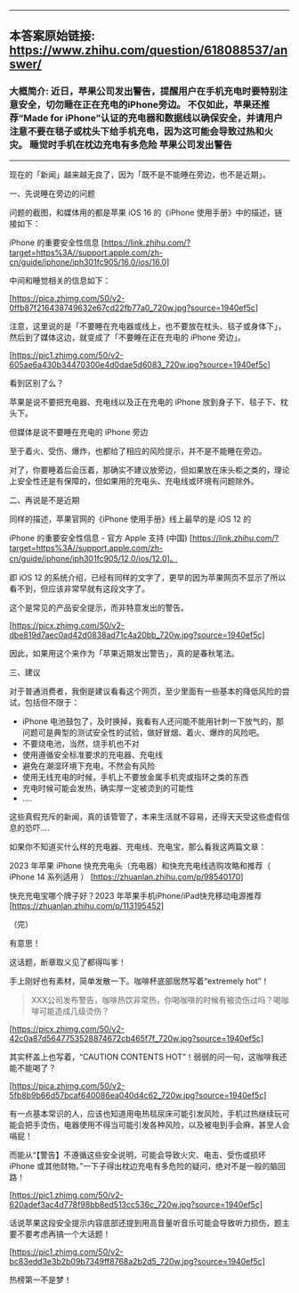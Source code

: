----------------------------------------
## 本答案原始链接: https://www.zhihu.com/question/618088537/answer/
### 大概简介: 近日，苹果公司发出警告，提醒用户在手机充电时要特别注意安全，切勿睡在正在充电的iPhone旁边。 不仅如此，苹果还推荐“Made for iPhone”认证的充电器和数据线以确保安全，并请用户注意不要在毯子或枕头下给手机充电，因为这可能会导致过热和火灾。 睡觉时手机在枕边充电有多危险 苹果公司发出警告
----------------------------------------
现在的「新闻」越来越无良了，因为「既不是不能睡在旁边，也不是近期」。


一、先说睡在旁边的问题

问题的截图，和媒体用的都是苹果 iOS 16 的《iPhone 使用手册》中的描述，链接如下：

iPhone 的重要安全性信息 [https://link.zhihu.com/?target=https%3A//support.apple.com/zh-cn/guide/iphone/iph301fc905/16.0/ios/16.0]

中间和睡觉相关的信息如下：

[https://pica.zhimg.com/50/v2-0ffb87f216438749632e67cd22fb77a0_720w.jpg?source=1940ef5c]




注意，这里说的是「不要睡在充电器或线上，也不要放在枕头、毯子或身体下」，然后到了媒体这边，就变成了「不要睡在正在充电的 iPhone 旁边」。

[https://pic1.zhimg.com/50/v2-605ae6a430b34470300e4d0dae5d6083_720w.jpg?source=1940ef5c]

看到区别了么？

苹果是说不要把充电器、充电线以及正在充电的 iPhone 放到身子下、毯子下、枕头下。

但媒体是说不要睡在充电的 iPhone 旁边

至于着火、受伤、爆炸，也都给了相应的风险提示，并不是不能睡在旁边。

对了，你要睡着后会压着，那确实不建议放旁边，但如果放在床头柜之类的，理论上安全性还是有保障的，但如果用的充电头、充电线或环境有问题除外。


二、再说是不是近期

同样的描述，苹果官网的《iPhone 使用手册》线上最早的是 iOS 12 的

iPhone 的重要安全性信息 - 官方 Apple 支持 (中国) [https://link.zhihu.com/?target=https%3A//support.apple.com/zh-cn/guide/iphone/iph301fc905/12.0/ios/12.0]。

即 iOS 12 的系统介绍，已经有同样的文字了，更早的因为苹果网页不显示了所以看不到，但应该非常早就有这段文字了。

这个是常见的产品安全提示，而非特意发出的警告。

[https://picx.zhimg.com/50/v2-dbe819d7aec0ad42d0838ad71c4a20bb_720w.jpg?source=1940ef5c]

因此，如果用这个来作为「苹果近期发出警告」，真的是春秋笔法。


三、建议

对于普通消费者，我倒是建议看看这个网页，至少里面有一些基本的降低风险的尝试，包括但不限于：

 * iPhone 电池鼓包了，及时换掉，我看有人还问能不能用针刺一下放气的，那问题可是典型的测试安全性的试验，做好冒烟、着火、爆炸的风险吧。
 * 不要烧电池，当然，烧手机也不对
 * 使用遵循安全标准要求的充电器、充电线
 * 避免在潮湿环境下充电，不然会有风险
 * 使用无线充电的时候，手机上不要放金属手机壳或指环之类的东西
 * 充电时候可能会发热，确实厚一定被烫到的可能性
 * ....

这些真假充斥的新闻，真的该管管了，本来生活就不容易，还得天天受这些虚假信息的恐吓....

如果你不知道买什么样的充电器、充电线、充电宝，那么看我这两篇文章：

2023 年苹果 iPhone 快充充电头（充电器）和快充充电线选购攻略和推荐（ iPhone 14 系列适用 ） [https://zhuanlan.zhihu.com/p/98540170]

快充充电宝哪个牌子好？2023 年苹果手机iPhone/iPad快充移动电源推荐 [https://zhuanlan.zhihu.com/p/113195452]

（完）

有意思！

这话题，断章取义见了都得叫爹！

手上刚好也有素材，简单发散一下。咖啡杯底部居然写着“extremely hot”！

> XXX公司发布警告，咖啡热饮非常热，你喝咖啡的时候有被烫伤过吗？喝咖啡可能造成几级烫伤？

[https://picx.zhimg.com/50/v2-42c0a87d5647753528874672cb465f7f_720w.jpg?source=1940ef5c]

其实杯盖上也写着，“CAUTION CONTENTS HOT”！弱弱的问一句，这咖啡我还能不能喝了？

[https://pica.zhimg.com/50/v2-5fb8b9b66d57bcaf640086ea040d4c62_720w.jpg?source=1940ef5c]

有一点基本常识的人，应该也知道用电热毯尿床可能引发风险，手机过热继续玩可能会把手烫伤，电器使用不得当可能引发各种风险，以及被电到手会麻，甚至人会嗝屁！

而能从“【警告】不遵循这些安全说明，可能会导致火灾、电击、受伤或损坏 iPhone 或其他财物。”一下子得出枕边充电有多危险的疑问，绝对不是一般的脑回路！

[https://pic1.zhimg.com/50/v2-620adef3ac4d778f98bb8ed513cc536c_720w.jpg?source=1940ef5c]

话说苹果这段安全提示内容底部还提到用高音量听音乐可能会导致听力损伤，题主要不要考虑再搞一个大话题！

[https://pic1.zhimg.com/50/v2-bc83edd3e3b2b09b7349ff8768a2b2d5_720w.jpg?source=1940ef5c]

热榜第一不是梦！